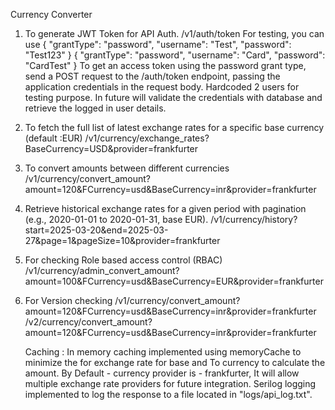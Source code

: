 Currency Converter


1.   To generate JWT Token for API Auth. /v1/auth/token For testing, you can use { "grantType": "password", "username": "Test", "password": "Test123" } { "grantType": "password", "username": "Card", "password": 
     "CardTest" } To get an access token using the password grant type, send a POST request to the /auth/token endpoint, passing the application credentials in the request body. Hardcoded 2 users for testing 
     purpose. In future will validate the credentials with database and retrieve the logged in user details.

2.   To fetch the full list of latest exchange rates for a specific base currency (default :EUR) /v1/currency/exchange_rates?BaseCurrency=USD&provider=frankfurter
3.   To convert amounts between different currencies /v1/currency/convert_amount?amount=120&FCurrency=usd&BaseCurrency=inr&provider=frankfurter
4.   Retrieve historical exchange rates for a given period with pagination (e.g., 2020-01-01 to 2020-01-31, base EUR). /v1/currency/history?start=2025-03-20&end=2025-03-27&page=1&pageSize=10&provider=frankfurter
5.   For checking Role based access control (RBAC) /v1/currency/admin_convert_amount?amount=100&FCurrency=usd&BaseCurrency=EUR&provider=frankfurter
6.   For Version checking /v1/currency/convert_amount?amount=120&FCurrency=usd&BaseCurrency=inr&provider=frankfurter /v2/currency/convert_amount?amount=120&FCurrency=usd&BaseCurrency=inr&provider=frankfurter

     Caching : In memory caching implemented using memoryCache to minimize the for exchange rate for base and To currency to calculate the amount.
     By Default - currency provider is - frankfurter, It will allow multiple exchange rate providers for future integration.
     Serilog logging implemented to log the response to a file located in "logs/api_log.txt".

